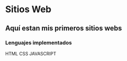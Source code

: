 # Sitios Web 
## Aquí estan mis primeros sitios webs
### Lenguajes implementados
HTML CSS JAVASCRIPT



